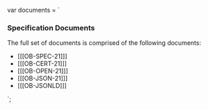 var documents = `

### Specification Documents

The full set of documents is comprised of the following documents:

* [[[OB-SPEC-21]]]
* [[[OB-CERT-21]]]
* [[[OB-OPEN-21]]]
* [[[OB-JSON-21]]]
* [[[OB-JSONLD]]]

`;        
